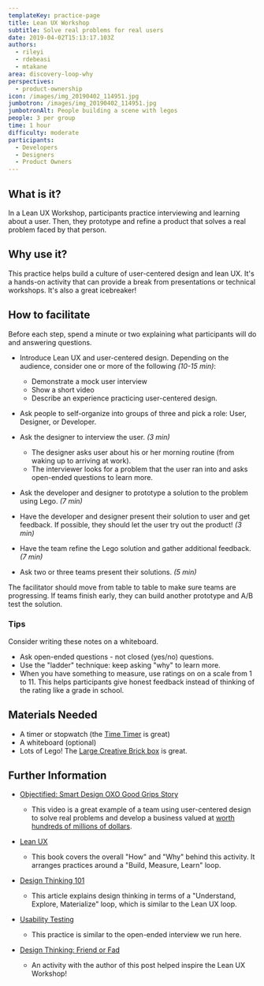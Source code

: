 ```yaml
---
templateKey: practice-page
title: Lean UX Workshop
subtitle: Solve real problems for real users
date: 2019-04-02T15:13:17.103Z
authors:
  - rileyi
  - rdebeasi
  - mtakane
area: discovery-loop-why
perspectives:
  - product-ownership
icon: /images/img_20190402_114951.jpg
jumbotron: /images/img_20190402_114951.jpg
jumbotronAlt: People building a scene with legos
people: 3 per group
time: 1 hour
difficulty: moderate
participants:
  - Developers
  - Designers
  - Product Owners
---
```

## What is it?

In a Lean UX Workshop, participants practice interviewing and learning about a user. Then, they prototype and refine a product that solves a real problem faced by that person.

## Why use it?

This practice helps build a culture of user-centered design and lean UX. It's a hands-on activity that can provide a break from presentations or technical workshops. It's also a great icebreaker!

## How to facilitate

Before each step, spend a minute or two explaining what participants will do and answering questions.

* Introduce Lean UX and user-centered design. Depending on the audience, consider one or more of the following *(10-15 min)*:

  * Demonstrate a mock user interview
  * Show a short video
  * Describe an experience practicing user-centered design.
* Ask people to self-organize into groups of three and pick a role: User, Designer, or Developer.
* Ask the designer to interview the user. *(3 min)*

  * The designer asks user about his or her morning routine (from waking up to arriving at work).
  * The interviewer looks for a problem that the user ran into and asks open-ended questions to learn more.
* Ask the developer and designer to prototype a solution to the problem using Lego. *(7 min)*
* Have the developer and designer present their solution to user and get feedback. If possible, they should let the user try out the product! *(3 min)*
* Have the team refine the Lego solution and gather additional feedback. *(7 min)*
* Ask two or three teams present their solutions. *(5 min)*

The facilitator should move from table to table to make sure teams are progressing. If teams finish early, they can build another prototype and A/B test the solution.

### Tips

Consider writing these notes on a whiteboard.

* Ask open-ended questions - not closed (yes/no) questions.
* Use the "ladder" technique: keep asking "why" to learn more.
* When you have something to measure, use ratings on on a scale from 1 to 11. This helps participants give honest feedback instead of thinking of the rating like a grade in school.

## Materials Needed

* A timer or stopwatch (the [Time Timer](https://www.timetimer.com/) is great)
* A whiteboard (optional)
* Lots of Lego! The [Large Creative Brick box](https://www.lego.com/en-us/themes/classic/products/lego-large-creative-brick-box-10698) is great.

## Further Information

* [Objectified: Smart Design OXO Good Grips Story](https://vimeo.com/106963722)

  * This video is a great example of a team using user-centered design to solve real problems and develop a business valued at [worth hundreds of millions of dollars](https://web.archive.org/web/20161009174354/http://www.investopedia.com/stock-analysis/2010/helen-of-troys-winning-acquisitions-hele-npk-lcut-nc-jah0706.aspx).
* [Lean UX](https://www.jeffgothelf.com/lean-ux-book/)

  * This book covers the overall "How" and "Why" behind this activity. It arranges practices around a "Build, Measure, Learn" loop.
* [Design Thinking 101](https://www.nngroup.com/articles/design-thinking/)

  * This article explains design thinking in terms of a "Understand, Explore, Materialize" loop, which is similar to the Lean UX loop.
* [Usability Testing](https://openpracticelibrary.com/practice/usability-testing/)

  * This practice is similar to the open-ended interview we run here.
* [Design Thinking: Friend or Fad](https://medium.com/@ericmorrow/design-thinking-friend-or-fad-91a867dfe157)

  * An activity with the author of this post helped inspire the Lean UX Workshop!
